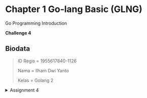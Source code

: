# Chapter 1 Go-lang Basic (GLNG)
Go Programming Introduction

**Challenge 4**

## Biodata
> ID Regis = 1955617840-1126
> 
> Nama = Ilham Dwi Yanto
> 
> Kelas = Golang 2

<details><summary>Assignment 4</summary>
<p>

```ruby
package main

import (
	"fmt"
	"os"
)

type teman struct {
	Nama      string
	Alamat    string
	Pekerjaan string
	Alasan    string
}

func main() {
	// Inisialisasi data teman-teman di kelas
	temanKelas := []teman{
		{"Andi", "Jakarta", "Software Engineer", "Ingin mempelajari bahasa pemrograman Go untuk meningkatkan skill programming."},
		{"Budi", "Bandung", "Data Analyst", "Mendapatkan pengalaman baru dalam menggunakan bahasa pemrograman Go."},
		{"Cindy", "Surabaya", "UI/UX Designer", "Tertarik dengan performa tinggi dan efisiensi Go dalam pengembangan aplikasi."},
		{"Deni", "Yogyakarta", "Backend Developer", "Ingin memperdalam skill di bidang backend development dengan mempelajari bahasa Go."},
		{"Eva", "Semarang", "Full-Stack Developer", "Ingin mempelajari bahasa pemrograman Go untuk mengembangkan aplikasi web yang lebih cepat dan efisien."},
	}

	// Mendapatkan argumen nomor absen dari command line
	args := os.Args[1:]

	// Konversi argumen menjadi integer
	absen := 0
	if len(args) > 0 {
		fmt.Sscanf(args[0], "%d", &absen)
	}

	// Menampilkan data teman dengan nomor absen yang sesuai
	if absen > 0 && absen <= len(temanKelas) {
		t := temanKelas[absen-1]
		fmt.Printf("Data teman dengan nomor absen %d:\n", absen)
		fmt.Printf("Nama      : %s\n", t.Nama)
		fmt.Printf("Alamat    : %s\n", t.Alamat)
		fmt.Printf("Pekerjaan : %s\n", t.Pekerjaan)
		fmt.Printf("Alasan    : %s\n", t.Alasan)
	} else {
		fmt.Println("Nomor absen tidak valid")
	}
}

```
![](<Output-Challenge 4.png?raw=true>)
</p>
</details>

